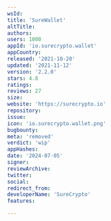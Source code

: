 ```yaml
---
wsId: 
title: 'SureWallet'
altTitle: 
authors: 
users: 1000
appId: 'io.surecrypto.wallet'
appCountry: 
released: '2021-10-20'
updated: '2021-11-12'
version: '2.2.0'
stars: 4.8
ratings: 
reviews: 27
size: 
website: 'https://surecrypto.io'
repository: 
issue: 
icon: 'io.surecrypto.wallet.png'
bugbounty: 
meta: 'removed'
verdict: 'wip'
appHashes: 
date: '2024-07-05'
signer: 
reviewArchive: 
twitter: 
social: 
redirect_from: 
developerName: 'SureCrypto'
features: 

---
```



